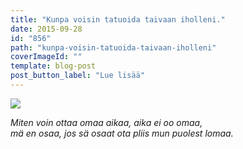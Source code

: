 ```yaml
---
title: "Kunpa voisin tatuoida taivaan iholleni."
date: 2015-09-28
id: "856"
path: "kunpa-voisin-tatuoida-taivaan-iholleni"
coverImageId: ""
template: blog-post
post_button_label: "Lue lisää"
---
```


[![](/images/siluetit.jpg)](http://4.bp.blogspot.com/-zJJQuECvNcw/VglO9_-AqvI/AAAAAAAAKLI/r7abi8Mudhs/s1600/siluetit.jpg)

_Miten voin ottaa omaa aikaa, aika ei oo omaa,_  
_mä en osaa, jos sä osaat ota pliis mun puolest lomaa._
